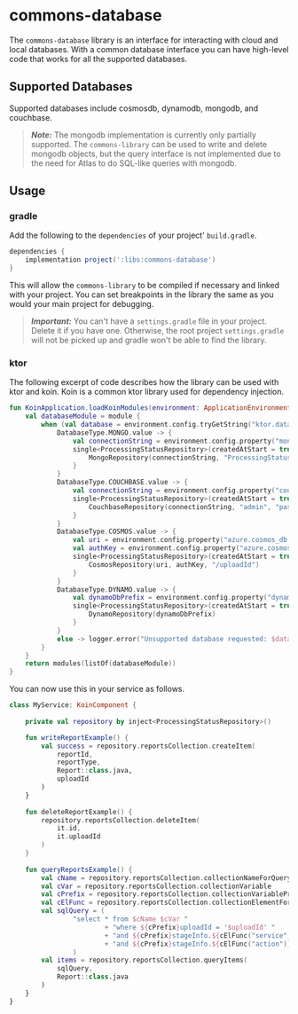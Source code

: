 # commons-database
The `commons-database` library is an interface for interacting with cloud and local databases.  With a common database interface you can have high-level code that works for all the supported databases.

## Supported Databases
Supported databases include cosmosdb, dynamodb, mongodb, and couchbase.

> **_Note:_** The mongodb implementation is currently only partially supported.  The `commons-library` can be used to write and delete mongodb objects, but the query interface is not implemented due to the need for Atlas to do SQL-like queries with mongodb.

## Usage

### gradle
Add the following to the `dependencies` of your project' `build.gradle`.
```groovy
dependencies {
    implementation project(':libs:commons-database')
}
```
This will allow the `commons-library` to be compiled if necessary and linked with your project.  You can set breakpoints in the library the same as you would your main project for debugging.

> **_Important:_** You can't have a `settings.gradle` file in your project.  Delete it if you have one.  Otherwise, the root project `settings.gradle` will not be picked up and gradle won't be able to find the library. 

### ktor
The following excerpt of code describes how the library can be used with ktor and koin.  Koin is a common ktor library used for dependency injection.

```kotlin
fun KoinApplication.loadKoinModules(environment: ApplicationEnvironment): KoinApplication {
    val databaseModule = module {
        when (val database = environment.config.tryGetString("ktor.database")) {
            DatabaseType.MONGO.value -> {
                val connectionString = environment.config.property("mongo.connection_string").getString()
                single<ProcessingStatusRepository>(createdAtStart = true) {
                    MongoRepository(connectionString, "ProcessingStatus")
                }
            }
            DatabaseType.COUCHBASE.value -> {
                val connectionString = environment.config.property("couchbase.connection_string").getString()
                single<ProcessingStatusRepository>(createdAtStart = true) {
                    CouchbaseRepository(connectionString, "admin", "password")
                }
            }
            DatabaseType.COSMOS.value -> {
                val uri = environment.config.property("azure.cosmos_db.client.endpoint").getString()
                val authKey = environment.config.property("azure.cosmos_db.client.key").getString()
                single<ProcessingStatusRepository>(createdAtStart = true) {
                    CosmosRepository(uri, authKey, "/uploadId")
                }
            }
            DatabaseType.DYNAMO.value -> {
                val dynamoDbPrefix = environment.config.property("dynamo.db_prefix").getString()
                single<ProcessingStatusRepository>(createdAtStart = true) {
                    DynamoRepository(dynamoDbPrefix)
                }
            }
            else -> logger.error("Unsupported database requested: $database")
        }
    }
    return modules(listOf(databaseModule))
}
```

You can now use this in your service as follows.
```kotlin
class MyService: KoinComponent {
    
    private val repository by inject<ProcessingStatusRepository>()

    fun writeReportExample() {
        val success = repository.reportsCollection.createItem(
            reportId,
            reportType,
            Report::class.java,
            uploadId
        )
    }
    
    fun deleteReportExample() {
        repository.reportsCollection.deleteItem(
            it.id,
            it.uploadId
        )
    }
    
    fun queryReportsExample() {
        val cName = repository.reportsCollection.collectionNameForQuery
        val cVar = repository.reportsCollection.collectionVariable
        val cPrefix = repository.reportsCollection.collectionVariablePrefix
        val cElFunc = repository.reportsCollection.collectionElementForQuery
        val sqlQuery = (
                "select * from $cName $cVar "
                        + "where ${cPrefix}uploadId = '$uploadId' "
                        + "and ${cPrefix}stageInfo.${cElFunc("service")} = '${stageInfo?.service}' "
                        + "and ${cPrefix}stageInfo.${cElFunc("action")} = '${stageInfo?.action}'"
                )
        val items = repository.reportsCollection.queryItems(
            sqlQuery,
            Report::class.java
        )
    }
}
```